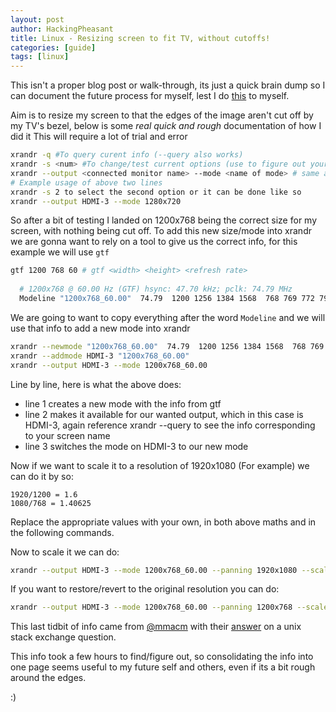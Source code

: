 ```yaml
---
layout: post
author: HackingPheasant
title: Linux - Resizing screen to fit TV, without cutoffs! 
categories: [guide]
tags: [linux]
---
```


This isn't a proper blog post or walk-through, its just a quick brain dump so I can document the future process for myself, lest I do [this](https://xkcd.com/979/) to myself.

Aim is to resize my screen to that the edges of the image aren't cut off by my TV's bezel, below is some *real quick and rough* documentation of how I did it
This will require a lot of trial and error

```bash
xrandr -q #To query curent info (--query also works)
xrandr -s <num> #To change/test current options (use to figure out your wanted screensize) or
xrandr --output <connected monitor name> --mode <name of mode> # same as above line, substitue required info with info from the query statement
# Example usage of above two lines
xrandr -s 2 to select the second option or it can be done like so
xrandr --output HDMI-3 --mode 1280x720
```

So after a bit of testing I landed on 1200x768 being the correct size for my screen, with nothing being cut off.
To add this new size/mode into xrandr we are gonna want to rely on a tool to give us the correct info, for this example we will use `gtf`

```bash
gtf 1200 768 60 # gtf <width> <height> <refresh rate>
  
  # 1200x768 @ 60.00 Hz (GTF) hsync: 47.70 kHz; pclk: 74.79 MHz
  Modeline "1200x768_60.00"  74.79  1200 1256 1384 1568  768 769 772 795  -HSync +Vsync
```
We are going to want to copy everything after the word `Modeline` and we will use that info to add a new mode into xrandr
```bash
xrandr --newmode "1200x768_60.00"  74.79  1200 1256 1384 1568  768 769 772 795  -HSync +Vsync
xrandr --addmode HDMI-3 "1200x768_60.00"
xrandr --output HDMI-3 --mode 1200x768_60.00
```
Line by line, here is what the above does:
- line 1 creates a new mode with the info from gtf
- line 2 makes it available for our wanted output, which in this case is HDMI-3, again reference xrandr --query to see the info corresponding to your screen name
- line 3 switches the mode on HDMI-3 to our new mode


Now if we want to scale it to a resolution of 1920x1080 (For example) we can do it by so:
```
1920/1200 = 1.6
1080/768 = 1.40625
```
Replace the appropriate values with your own, in both above maths and in the following commands.

Now to scale it we can do:
```bash
xrandr --output HDMI-3 --mode 1200x768_60.00 --panning 1920x1080 --scale 1.6x1.40625
```

If you want to restore/revert to the original resolution you can do:
```bash
xrandr --output HDMI-3 --mode 1200x768_60.00 --panning 1200x768 --scale 1x1
```

This last tidbit of info came from [@mmacm](https://unix.stackexchange.com/users/36858/macm) with their [answer](https://unix.stackexchange.com/a/483774/187310) on a unix stack exchange question.

This info took a few hours to find/figure out, so consolidating the info into one page seems useful to my future self and others, even if its a bit rough around the edges.

:)
